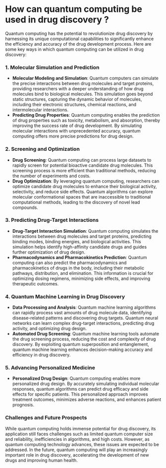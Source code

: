 # How  can quantum computing be used in drug discovery ?
Quantum computing has the potential to revolutionize drug discovery by harnessing its unique computational capabilities to significantly enhance the efficiency and accuracy of the drug development process. Here are some key ways in which quantum computing can be utilized in drug discovery:

### 1. Molecular Simulation and Prediction

* **Molecular Modeling and Simulation**: Quantum computers can simulate the precise interactions between drug molecules and target proteins, providing researchers with a deeper understanding of how drug molecules bind to biological molecules. This simulation goes beyond static structures, capturing the dynamic behavior of molecules, including their electronic structures, chemical reactions, and intermolecular interactions.
* **Predicting Drug Properties**: Quantum computing enables the prediction of drug properties such as toxicity, metabolism, and absorption, thereby improving the success rate of drug development. By simulating molecular interactions with unprecedented accuracy, quantum computing offers more precise predictions for drug design.

### 2. Screening and Optimization

* **Drug Screening**: Quantum computing can process large datasets to rapidly screen for potential bioactive candidate drug molecules. This screening process is more efficient than traditional methods, reducing the number of experiments and costs.
* **Drug Optimization**: By leveraging quantum computing, researchers can optimize candidate drug molecules to enhance their biological activity, selectivity, and reduce side effects. Quantum algorithms can explore molecular conformational spaces that are inaccessible to traditional computational methods, leading to the discovery of novel lead compounds.

### 3. Predicting Drug-Target Interactions

* **Drug-Target Interaction Simulation**: Quantum computing simulates the interactions between drug molecules and target proteins, predicting binding modes, binding energies, and biological activities. This simulation helps identify high-affinity candidate drugs and guides further optimization of drug design.
* **Pharmacodynamics and Pharmacokinetics Prediction**: Quantum computing can also predict the pharmacodynamics and pharmacokinetics of drugs in the body, including their metabolic pathways, distribution, and elimination. This information is crucial for optimizing dosing regimens, minimizing side effects, and improving therapeutic outcomes.

### 4. Quantum Machine Learning in Drug Discovery

* **Data Processing and Analysis**: Quantum machine learning algorithms can rapidly process vast amounts of drug molecule data, identifying disease-related patterns and discovering drug targets. Quantum neural networks can learn complex drug-target interactions, predicting drug activity, and optimizing drug design.
* **Automated Drug Screening**: Quantum machine learning tools automate the drug screening process, reducing the cost and complexity of drug discovery. By exploiting quantum superposition and entanglement, quantum machine learning enhances decision-making accuracy and efficiency in drug discovery.

### 5. Advancing Personalized Medicine

* **Personalized Drug Design**: Quantum computing enables more personalized drug design. By accurately simulating individual molecular responses, quantum algorithms can predict drug efficacy and side effects for specific patients. This personalized approach improves treatment outcomes, minimizes adverse reactions, and enhances patient prognosis.

### Challenges and Future Prospects

While quantum computing holds immense potential for drug discovery, its application still faces challenges such as limited quantum computer size and reliability, inefficiencies in algorithms, and high costs. However, as quantum computing technology advances, these issues are expected to be addressed. In the future, quantum computing will play an increasingly important role in drug discovery, accelerating the development of new drugs and improving human health.
